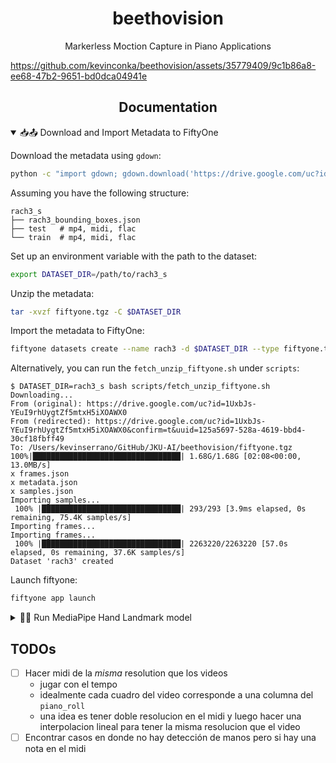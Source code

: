 # <div align="center">beethovision</div>

<div align="center">
Markerless Moction Capture in Piano Applications
</div>

https://github.com/kevinconka/beethovision/assets/35779409/9c1b86a8-ee68-47b2-9651-bd0dca04941e

</details>

## <div align="center">Documentation</div>

<details open>
<summary>📥📤 Download and Import Metadata to FiftyOne</summary>

Download the metadata using `gdown`:
```bash
python -c "import gdown; gdown.download('https://drive.google.com/uc?id=1UxbJs-YEuI9rhUygtZf5mtxH5iXOAWX0', 'fiftyone.tgz', quiet=False)"
```

Assuming you have the following structure:
```
rach3_s
├── rach3_bounding_boxes.json
├── test   # mp4, midi, flac
└── train  # mp4, midi, flac
```

Set up an environment variable with the path to the dataset:
```bash
export DATASET_DIR=/path/to/rach3_s
```

Unzip the metadata:
```bash
tar -xvzf fiftyone.tgz -C $DATASET_DIR
```

Import the metadata to FiftyOne:
```bash
fiftyone datasets create --name rach3 -d $DATASET_DIR --type fiftyone.types.FiftyOneDataset
```

Alternatively, you can run the `fetch_unzip_fiftyone.sh` under `scripts`:
```console
$ DATASET_DIR=rach3_s bash scripts/fetch_unzip_fiftyone.sh 
Downloading...
From (original): https://drive.google.com/uc?id=1UxbJs-YEuI9rhUygtZf5mtxH5iXOAWX0
From (redirected): https://drive.google.com/uc?id=1UxbJs-YEuI9rhUygtZf5mtxH5iXOAWX0&confirm=t&uuid=125a5697-528a-4619-bbd4-30cf18fbff49
To: /Users/kevinserrano/GitHub/JKU-AI/beethovision/fiftyone.tgz
100%|█████████████████████████████████| 1.68G/1.68G [02:08<00:00, 13.0MB/s]
x frames.json
x metadata.json
x samples.json
Importing samples...
 100% |███████████████████████████████| 293/293 [3.9ms elapsed, 0s remaining, 75.4K samples/s]       
Importing frames...
Importing frames...
 100% |███████████████████████████████| 2263220/2263220 [57.0s elapsed, 0s remaining, 37.6K samples/s]      
Dataset 'rach3' created
```

Launch fiftyone:
```bash
fiftyone app launch
```

</details>

<details>
<summary>🏃‍♂️ Run MediaPipe Hand Landmark model</summary>

```bash
python3 beethovision/fo_utils/run_mediapipe.py --dataset-name rach3
```

</details>

## TODOs

- [ ] Hacer midi de la _misma_ resolution que los videos
  - jugar con el tempo
  - idealmente cada cuadro del video corresponde a una columna del `piano_roll`
  - una idea es tener doble resolucion en el midi y luego hacer una interpolacion lineal para tener la misma resolucion que el video
- [ ] Encontrar casos en donde no hay detección de manos pero si hay una nota en el midi
